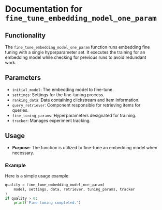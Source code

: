 # Documentation for `fine_tune_embedding_model_one_param`

## Functionality
The `fine_tune_embedding_model_one_param` function runs embedding fine tuning with a single hyperparameter set. It executes the training for an embedding model while checking for previous runs to avoid redundant work.

## Parameters

- `initial_model`: The embedding model to fine-tune.
- `settings`: Settings for the fine-tuning process.
- `ranking_data`: Data containing clickstream and item information.
- `query_retriever`: Component responsible for retrieving items for queries.
- `fine_tuning_params`: Hyperparameters designated for training.
- `tracker`: Manages experiment tracking.

## Usage
- **Purpose**: The function is utilized to fine-tune an embedding model when necessary.

### Example
Here is a simple usage example:

```python
quality = fine_tune_embedding_model_one_param(
    model, settings, data, retriever, tuning_params, tracker
)
if quality > 0:
    print('Fine tuning completed.')
```
